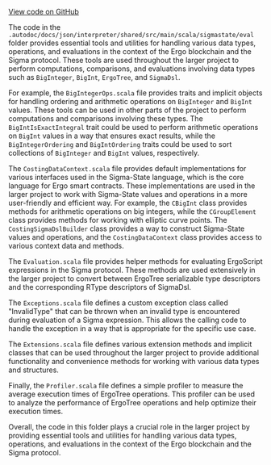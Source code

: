 [View code on GitHub](sigmastate-interpreterhttps://github.com/ScorexFoundation/sigmastate-interpreter/.autodoc/docs/json/interpreter/shared/src/main/scala/sigmastate/eval)

The code in the `.autodoc/docs/json/interpreter/shared/src/main/scala/sigmastate/eval` folder provides essential tools and utilities for handling various data types, operations, and evaluations in the context of the Ergo blockchain and the Sigma protocol. These tools are used throughout the larger project to perform computations, comparisons, and evaluations involving data types such as `BigInteger`, `BigInt`, `ErgoTree`, and `SigmaDsl`.

For example, the `BigIntegerOps.scala` file provides traits and implicit objects for handling ordering and arithmetic operations on `BigInteger` and `BigInt` values. These tools can be used in other parts of the project to perform computations and comparisons involving these types. The `BigIntIsExactIntegral` trait could be used to perform arithmetic operations on `BigInt` values in a way that ensures exact results, while the `BigIntegerOrdering` and `BigIntOrdering` traits could be used to sort collections of `BigInteger` and `BigInt` values, respectively.

The `CostingDataContext.scala` file provides default implementations for various interfaces used in the Sigma-State language, which is the core language for Ergo smart contracts. These implementations are used in the larger project to work with Sigma-State values and operations in a more user-friendly and efficient way. For example, the `CBigInt` class provides methods for arithmetic operations on big integers, while the `CGroupElement` class provides methods for working with elliptic curve points. The `CostingSigmaDslBuilder` class provides a way to construct Sigma-State values and operations, and the `CostingDataContext` class provides access to various context data and methods.

The `Evaluation.scala` file provides helper methods for evaluating ErgoScript expressions in the Sigma protocol. These methods are used extensively in the larger project to convert between ErgoTree serializable type descriptors and the corresponding RType descriptors of SigmaDsl.

The `Exceptions.scala` file defines a custom exception class called "InvalidType" that can be thrown when an invalid type is encountered during evaluation of a Sigma expression. This allows the calling code to handle the exception in a way that is appropriate for the specific use case.

The `Extensions.scala` file defines various extension methods and implicit classes that can be used throughout the larger project to provide additional functionality and convenience methods for working with various data types and structures.

Finally, the `Profiler.scala` file defines a simple profiler to measure the average execution times of ErgoTree operations. This profiler can be used to analyze the performance of ErgoTree operations and help optimize their execution times.

Overall, the code in this folder plays a crucial role in the larger project by providing essential tools and utilities for handling various data types, operations, and evaluations in the context of the Ergo blockchain and the Sigma protocol.
